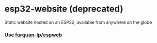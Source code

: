 # esp32-website (deprecated)
Static website hosted on an ESP32, available from anywhere on the globe


### Use [furquan-lp/espweb](https://github.com/furquan-lp/espweb)
